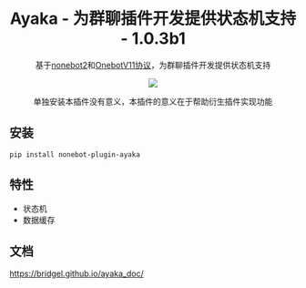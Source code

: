 <div align="center">

# Ayaka - 为群聊插件开发提供状态机支持 - 1.0.3b1

基于[nonebot2](https://github.com/nonebot/nonebot2)和[OnebotV11协议](https://github.com/botuniverse/onebot-11)，为群聊插件开发提供状态机支持

<img src="https://img.shields.io/pypi/pyversions/nonebot-plugin-ayaka">

单独安装本插件没有意义，本插件的意义在于帮助衍生插件实现功能

</div>

## 安装

```
pip install nonebot-plugin-ayaka
``` 

## 特性

- 状态机
- 数据缓存

## 文档

https://bridgel.github.io/ayaka_doc/
